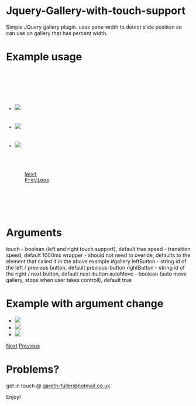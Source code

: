 Jquery-Gallery-with-touch-support
=================================

Simple JQuery gallery plugin. uses pane width to detect slide position so can use on gallery that has percent width.

Example usage
=================================

<pre>
  <div id="gallery-wrapper">
      <ul id="gallery">
        <li><img src="some/img" /></li>
        <li><img src="some/img" /></li>
        <li><img src="some/img" /></li>
      </ul>
      <a href="#" title="Next" id="next-button">Next</a>
      <a href="#" title="Previous" id="previous-button">Previous</a>
    </div>
    
    <script type="text/javascript">
      $('#gallery').garethGallery();
    </script>
</pre>

Arguments
==================================
touch       - boolean (left and right touch support), default true
speed       - transition speed, default 1000ms
wrapper     - should not need to overide, defaults to the element that called it in the above example #gallery
leftButton  - string id of the left / previous button, default previous-button
rightButton - string id of the right / next button, default next-button
autoMove    - boolean (auto move gallery, stops when user takes controll), default true

Example with argument change
================================

<div id="gallery-wrapper">
  <ul id="gallery">
    <li><img src="some/img" /></li>
    <li><img src="some/img" /></li>
    <li><img src="some/img" /></li>
  </ul>
  <a href="#" title="Next" id="next-button-new">Next</a>
  <a href="#" title="Previous" id="previous-button-new">Previous</a>
</div>

<script type="text/javascript">
  $('#gallery').garethGallery({ 'leftButton' : 'previous-button-new',
                                'rightButton' : 'next-button-new',
                                'speed' : 2000
                                'touch' : false });
</script>

Problems?
================================

get in touch @ gareth-fuller@hotmail.co.uk

Enjoy!